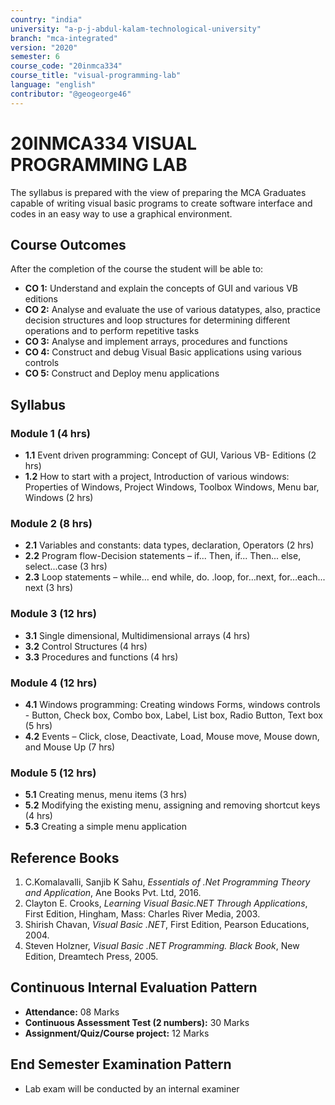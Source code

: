 ```yaml
---
country: "india"
university: "a-p-j-abdul-kalam-technological-university"
branch: "mca-integrated"
version: "2020"
semester: 6
course_code: "20inmca334"
course_title: "visual-programming-lab"
language: "english"
contributor: "@geogeorge46"
---
```


# 20INMCA334 VISUAL PROGRAMMING LAB

The syllabus is prepared with the view of preparing the MCA Graduates capable of writing visual basic programs to create software interface and codes in an easy way to use a graphical environment.

## Course Outcomes
After the completion of the course the student will be able to:

- **CO 1:** Understand and explain the concepts of GUI and various VB editions  
- **CO 2:** Analyse and evaluate the use of various datatypes, also, practice decision structures and loop structures for determining different operations and to perform repetitive tasks  
- **CO 3:** Analyse and implement arrays, procedures and functions  
- **CO 4:** Construct and debug Visual Basic applications using various controls  
- **CO 5:** Construct and Deploy menu applications  

## Syllabus

### Module 1 (4 hrs)
- **1.1** Event driven programming: Concept of GUI, Various VB- Editions (2 hrs)  
- **1.2** How to start with a project, Introduction of various windows: Properties of Windows, Project Windows, Toolbox Windows, Menu bar, Windows (2 hrs)  

### Module 2 (8 hrs)
- **2.1** Variables and constants: data types, declaration, Operators (2 hrs)  
- **2.2** Program flow-Decision statements – if... Then, if... Then... else, select...case (3 hrs)  
- **2.3** Loop statements – while… end while, do. .loop, for…next, for…each... next (3 hrs)  

### Module 3 (12 hrs)
- **3.1** Single dimensional, Multidimensional arrays (4 hrs)  
- **3.2** Control Structures (4 hrs)  
- **3.3** Procedures and functions (4 hrs)  

### Module 4 (12 hrs)
- **4.1** Windows programming: Creating windows Forms, windows controls - Button, Check box, Combo box, Label, List box, Radio Button, Text box (5 hrs)  
- **4.2** Events – Click, close, Deactivate, Load, Mouse move, Mouse down, and Mouse Up (7 hrs)  

### Module 5 (12 hrs)
- **5.1** Creating menus, menu items (3 hrs)  
- **5.2** Modifying the existing menu, assigning and removing shortcut keys (4 hrs)  
- **5.3** Creating a simple menu application  

## Reference Books
1. C.Komalavalli, Sanjib K Sahu, *Essentials of .Net Programming Theory and Application*, Ane Books Pvt. Ltd, 2016.  
2. Clayton E. Crooks, *Learning Visual Basic.NET Through Applications*, First Edition, Hingham, Mass: Charles River Media, 2003.  
3. Shirish Chavan, *Visual Basic .NET*, First Edition, Pearson Educations, 2004.  
4. Steven Holzner, *Visual Basic .NET Programming. Black Book*, New Edition, Dreamtech Press, 2005.  

## Continuous Internal Evaluation Pattern
- **Attendance:** 08 Marks  
- **Continuous Assessment Test (2 numbers):** 30 Marks  
- **Assignment/Quiz/Course project:** 12 Marks  

## End Semester Examination Pattern
- Lab exam will be conducted by an internal examiner
